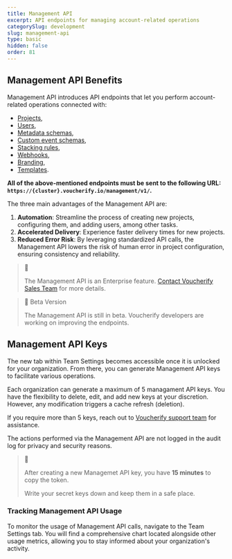 ```yaml
---
title: Management API
excerpt: API endpoints for managing account-related operations
categorySlug: development
slug: management-api
type: basic
hidden: false
order: 81
---
```


## Management API Benefits

Management API introduces API endpoints that let you perform account-related operations connected with:
- [Projects](ref:create-project "Create Project"),
- [Users](ref:assign-user "Assign User"),
- [Metadata schemas](ref:create-metadata-schema "Create Metadata Schema"),
- [Custom event schemas](ref:create-custom-event-schema "Create Custom Event Schema"),
- [Stacking rules](ref:create-stacking-rules "Create Stacking Rules"),
- [Webhooks](ref:create-webhook "Create Webhook Configuration"),
- [Branding](ref:create-brand "Create Brand"),
- [Templates](ref:management-list-campaign-templates).

**All of the above-mentioned endpoints must be sent to the following URL: `https://{cluster}.voucherify.io/management/v1/`.**
 
The three main advantages of the Management API are:

1. **Automation**: Streamline the process of creating new projects, configuring them, and adding users, among other tasks.
2. **Accelerated Delivery**: Experience faster delivery times for new projects.
3. **Reduced Error Risk**: By leveraging standardized API calls, the Management API lowers the risk of human error in project configuration, ensuring consistency and reliability.

> 📘
>
> The Management API is an Enterprise feature. [Contact Voucherify Sales Team](https://www.voucherify.io/contact-sales "Contact Voucherify Sales") for more details.

> 🚧 Beta Version
>
> The Management API is still in beta. Voucherify developers are working on improving the endpoints.

## Management API Keys

The new tab within Team Settings becomes accessible once it is unlocked for your organization. From there, you can generate Management API keys to facilitate various operations.

Each organization can generate a maximum of 5 managament API keys. You have the flexibility to delete, edit, and add new keys at your discretion. However, any modification triggers a cache refresh (deletion).

If you require more than 5 keys, reach out to [Voucherify support team](https://www.voucherify.io/contact-support "Contact Voucherify support") for assistance.

The actions performed via the Management API are not logged in the audit log for privacy and security reasons.

> 🚧
>
> After creating a new Managemet API key, you have **15 minutes** to copy the token.
>
> Write your secret keys down and keep them in a safe place.

### Tracking Management API Usage

To monitor the usage of Management API calls, navigate to the Team Settings tab. You will find a comprehensive chart located alongside other usage metrics, allowing you to stay informed about your organization's activity.